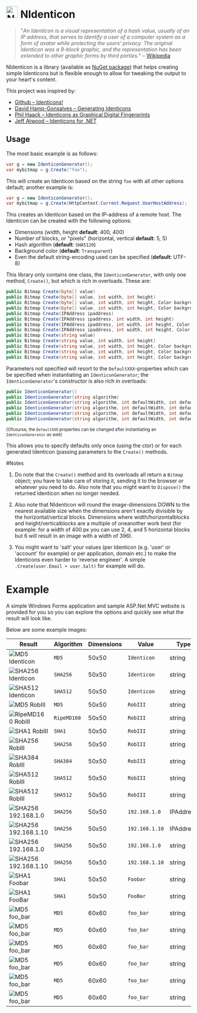 <img src="http://riii.nl/nidenticonlogo" width="32" height="32" alt="NIdenticon Logo"> NIdenticon
==========

> "*An Identicon is a visual representation of a hash value, usually of an IP address, that serves to identify a user of a computer system as a form of avatar while protecting the users' privacy. The original Identicon was a 9-block graphic, and the representation has been extended to other graphic forms by third parties.*"
– [Wikipedia](http://en.wikipedia.org/wiki/Identicon)

NIdenticon is a library (available as [NuGet package](https://www.nuget.org/packages/NIdenticon)) that helps creating simple Identicons but is flexible enough to allow for tweaking the output to your heart's content.

This project was inspired by:
 * [Github – Identicons!](https://github.com/blog/1586-identicons)
 * [David Hamp-Gonsalves – Generating Identicons](http://www.davidhampgonsalves.com/Identicons)
 * [Phil Haack – Identicons as Graphical Digital Fingerprints](http://haacked.com/archive/2007/01/22/Identicons_as_Visual_Fingerprints.aspx)
 * [Jeff Atwood – Identicons for .NET](http://www.codinghorror.com/blog/2007/01/identicons-for-net.html)

## Usage

The most basic example is as follows:
```c#
var g = new IdenticonGenerator();
var mybitmap = g.Create("foo");
````

This will create an Identicon based on the string `foo` with all other options default; another example is:
```c#
var g = new IdenticonGenerator();
var mybitmap = g.Create(HttpContext.Current.Request.UserHostAddress);
````

This creates an Identicon based on the IP-address of a remote host. The Identicon can be created with the following options:

* Dimensions (width, height **default**: 400, 400)
* Number of blocks, or "pixels" (horizontal, vertical **default**: 5, 5)
* Hash algorithm (**default**: `SHA5120`)
* Background color (**default**: `Transparent`)
* Even the default string-encoding used can be specified (**default**: UTF-8)

This library only contains one class, the `IdenticonGenerator`, with only one method, `Create()`, but which is rich in overloads. These are:
```c#
public Bitmap Create(byte[] value)
public Bitmap Create(byte[] value, int width, int height)
public Bitmap Create(byte[] value, int width, int height, Color backgroundcolor)
public Bitmap Create(byte[] value, int width, int height, Color backgroundcolor, int blockshorizontal, int blocksvertical)
public Bitmap Create(IPAddress ipaddress)
public Bitmap Create(IPAddress ipaddress, int width, int height)
public Bitmap Create(IPAddress ipaddress, int width, int height, Color backgroundcolor)
public Bitmap Create(IPAddress ipaddress, int width, int height, Color backgroundcolor, int blockshorizontal, int blocksvertical)
public Bitmap Create(string value)
public Bitmap Create(string value, int width, int height)
public Bitmap Create(string value, int width, int height, Color backgroundcolor)
public Bitmap Create(string value, int width, int height, Color backgroundcolor, int blockshorizontal, int blocksvertical)
public Bitmap Create(string value, int width, int height, Color backgroundcolor, int blockshorizontal, int blocksvertical, Encoding encoding)
````

Parameters not specified will resort to the `DefaultXXX`-properties which can be specified when instantiating an `IdenticonGenerator`; the `IdenticonGenerator`'s constructor is also rich in overloads:
```c#
public IdenticonGenerator()
public IdenticonGenerator(string algorithm)
public IdenticonGenerator(string algorithm, int defaultWidth, int defaultHeight)
public IdenticonGenerator(string algorithm, int defaultWidth, int defaultHeight, Color defaultBackgroundColor)
public IdenticonGenerator(string algorithm, int defaultWidth, int defaultHeight, Color defaultBackgroundColor, int defaultBlocksHorizontal, int defaultBlocksVertical)
public IdenticonGenerator(string algorithm, int defaultWidth, int defaultHeight, Color defaultBackgroundColor, int defaultBlocksHorizontal, int defaultBlocksVertical, Encoding encoding)
````

<sub>(Ofcourse, the `DefaultXXX` properties can be changed after instantiating an `IdenticonGenerator` as well)</sub>

This allows you to specify defaults only once (using the ctor) or for each generated Identicon (passing parameters to the `Create()` methods.

#Notes

1. Do note that the `Create()` method and its overloads all return a `Bitmap` object; you have to take care of storing it, sending it to the browser or whatever you need to do. Also note that you might want to `Dispose()` the returned Identicon when no longer needed.

2. Also note that NIdenticon will round the image-dimensions DOWN to the nearest available size when the dimensions aren't exactly divisible by the horizontal/vertical blocks. Dimensions where width/horizontalblocks and height/verticalblocks are a multiple of oneanother work best (for example: for a width of 400 px you can use 2, 4, and 5 horizontal blocks but 6 will result in an image with a width of 396).

3. You might want to 'salt' your values (per Identicon (e.g. 'user' or 'account' for example) or per application, domain etc.) to make the Identicons even harder to 'reverse engineer'. A simple `.Create(user.Email + user.Salt)` for example will do.

# Example

A simple Windows Forms application and sample ASP.Net MVC website is provided for you so you can explore the options and quickly see what the result will look like.

Below are some example images:


Result | Algorithm | Dimensions | Value | Type | Background | Blocks
--- | --- | --- | --- | --- | --- | ---
![MD5 Identicon](examples/MD5_Identicon.png) | `MD5` | 50x50 | `Identicon` | string | White | 5x5
![SHA256 Identicon](examples/SHA256_Identicon.png) | `SHA256` | 50x50 | `Identicon` | string | White | 5x5
![SHA512 Identicon](examples/SHA512_Identicon.png) | `SHA512` | 50x50 | `Identicon` | string | White | 5x5
![MD5 RobIII](examples/MD5_RobIII.png) | `MD5` | 50x50 | `RobIII` | string | White | 5x5
![RipeMD160 RobIII](examples/RIPEMD160_RobIII.png) | `RipeMD160` | 50x50 | `RobIII` | string | White | 5x5
![SHA1 RobIII](examples/SHA1_RobIII.png) | `SHA1` | 50x50 | `RobIII` | string | White | 5x5
![SHA256 RobIII](examples/SHA256_RobIII.png) | `SHA256` | 50x50 | `RobIII` | string | White | 5x5
![SHA384 RobIII](examples/SHA384_RobIII.png) | `SHA384` | 50x50 | `RobIII` | string | White | 5x5
![SHA512 RobIII](examples/SHA512_RobIII.png) | `SHA512` | 50x50 | `RobIII` | string | White | 5x5
![SHA512 RobIII](examples/SHA512_RobIII_t.png) | `SHA512` | 50x50 | `RobIII` | string | Transparent | 5x5
![SHA256 192.168.1.0](examples/SHA256_192.168.1.0_ipaddress.png) | `SHA256` | 50x50 | `192.168.1.0` | IPAddress | White | 5x5
![SHA256 192.168.1.10](examples/SHA256_192.168.1.10_ipaddress.png) | `SHA256` | 50x50 | `192.168.1.10` | IPAddress | White | 5x5
![SHA256 192.168.1.0](examples/SHA256_192.168.1.0_string.png) | `SHA256` | 50x50 | `192.168.1.0` | string | Black | 5x5
![SHA256 192.168.1.10](examples/SHA256_192.168.1.10_string.png) | `SHA256` | 50x50 | `192.168.1.10` | string | Black | 5x5
![SHA1 Foobar](examples/SHA1_Foobar_l.png) | `SHA1` | 50x50 | `Foobar` | string | Transparent | 5x5
![SHA1 FooBar](examples/SHA1_FooBar_u.png) | `SHA1` | 50x50 | `FooBar` | string | Transparent | 5x5
![MD5 foo_bar](examples/MD5_foo_bar_3.png) | `MD5` | 60x60 | `foo_bar` | string | Transparent | 3x3
![MD5 foo_bar](examples/MD5_foo_bar_4.png) | `MD5` | 60x60 | `foo_bar` | string | Transparent | 4x4
![MD5 foo_bar](examples/MD5_foo_bar_6.png) | `MD5` | 60x60 | `foo_bar` | string | Transparent | 6x6
![MD5 foo_bar](examples/MD5_foo_bar_12.png) | `MD5` | 60x60 | `foo_bar` | string | Transparent | 12x12
![MD5 foo_bar](examples/MD5_foo_bar_3_6.png) | `MD5` | 60x60 | `foo_bar` | string | Transparent | 3x6
![MD5 foo_bar](examples/MD5_foo_bar_6_3.png) | `MD5` | 60x60 | `foo_bar` | string | Transparent | 6x3
